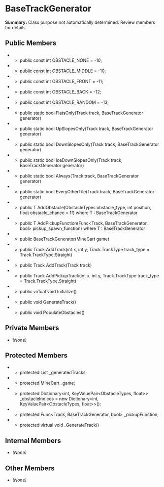 # BaseTrackGenerator

**Summary:** Class purpose not automatically determined. Review members for details.

## Public Members
- - public const int OBSTACLE_NONE = -10;
- - public const int OBSTACLE_MIDDLE = -10;
- - public const int OBSTACLE_FRONT = -11;
- - public const int OBSTACLE_BACK = -12;
- - public const int OBSTACLE_RANDOM = -13;
- - public static bool FlatsOnly(Track track, BaseTrackGenerator generator)
- - public static bool UpSlopesOnly(Track track, BaseTrackGenerator generator)
- - public static bool DownSlopesOnly(Track track, BaseTrackGenerator generator)
- - public static bool IceDownSlopesOnly(Track track, BaseTrackGenerator generator)
- - public static bool Always(Track track, BaseTrackGenerator generator)
- - public static bool EveryOtherTile(Track track, BaseTrackGenerator generator)
- - public T AddObstacle<T>(ObstacleTypes obstacle_type, int position, float obstacle_chance = 1f) where T : BaseTrackGenerator
- - public T AddPickupFunction<T>(Func<Track, BaseTrackGenerator, bool> pickup_spawn_function) where T : BaseTrackGenerator
- - public BaseTrackGenerator(MineCart game)
- - public Track AddTrack(int x, int y, Track.TrackType track_type = Track.TrackType.Straight)
- - public Track AddTrack(Track track)
- - public Track AddPickupTrack(int x, int y, Track.TrackType track_type = Track.TrackType.Straight)
- - public virtual void Initialize()
- - public void GenerateTrack()
- - public void PopulateObstacles()

## Private Members
- *(None)*

## Protected Members
- - protected List<Track> _generatedTracks;
- - protected MineCart _game;
- - protected Dictionary<int, KeyValuePair<ObstacleTypes, float>> _obstacleIndices = new Dictionary<int, KeyValuePair<ObstacleTypes, float>>();
- - protected Func<Track, BaseTrackGenerator, bool> _pickupFunction;
- - protected virtual void _GenerateTrack()

## Internal Members
- *(None)*

## Other Members
- *(None)*
